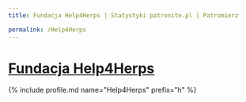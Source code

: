 ```yaml
---
title: Fundacja Help4Herps | Statystyki patronite.pl | Patromierz

permalink: /Help4Herps
---
```


# [Fundacja Help4Herps](https://patronite.pl/Help4Herps)

{% include profile.md name="Help4Herps" prefix="h" %}
